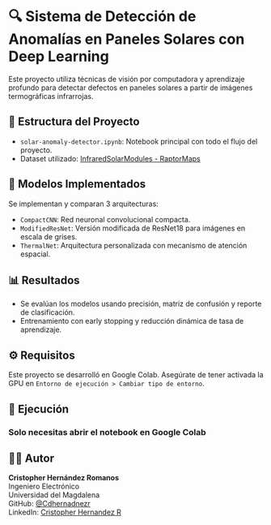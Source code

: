 # 🔍 Sistema de Detección de Anomalías en Paneles Solares con Deep Learning

Este proyecto utiliza técnicas de visión por computadora y aprendizaje profundo para detectar defectos en paneles solares a partir de imágenes termográficas infrarrojas.

## 📁 Estructura del Proyecto

- `solar-anomaly-detector.ipynb`: Notebook principal con todo el flujo del proyecto.
- Dataset utilizado: [InfraredSolarModules - RaptorMaps](https://github.com/RaptorMaps/InfraredSolarModules)

## 🧠 Modelos Implementados

Se implementan y comparan 3 arquitecturas:

- `CompactCNN`: Red neuronal convolucional compacta.
- `ModifiedResNet`: Versión modificada de ResNet18 para imágenes en escala de grises.
- `ThermalNet`: Arquitectura personalizada con mecanismo de atención espacial.

## 📊 Resultados

- Se evalúan los modelos usando precisión, matriz de confusión y reporte de clasificación.
- Entrenamiento con early stopping y reducción dinámica de tasa de aprendizaje.

## ⚙️ Requisitos

Este proyecto se desarrolló en Google Colab. Asegúrate de tener activada la GPU en `Entorno de ejecución > Cambiar tipo de entorno`.

## 📌 Ejecución

### Solo necesitas abrir el notebook en Google Colab

## 👨‍💻 Autor

**Cristopher Hernández Romanos**  
Ingeniero Electrónico  
Universidad del Magdalena  
GitHub: [@Cdhernadnezr](https://github.com/Cdhernadnezr)  
LinkedIn: [Cristopher Hernandez R](https://linkedin.com/in/cristopherhr) 

